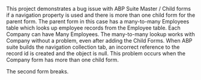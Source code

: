 This project demonstrates a bug issue with ABP Suite Master / Child forms if a navigation property is used and there is more than one child form for the parent form.
The parent form in this case has a many-to-many Employees table which looks up employee records from the Employee table. Each Company can have Many Employees.
The many-to-many lookup works with Company without a problem, even after adding the Child Forms.
When ABP suite builds the navigation collection tab, an incorrect reference to the record id is created and the object is null.
This problem occurs when the Company form has more than one child form.

The second form breaks.

